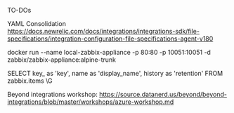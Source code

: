 TO-DOs

YAML Consolidation
https://docs.newrelic.com/docs/integrations/integrations-sdk/file-specifications/integration-configuration-file-specifications-agent-v180

docker run --name local-zabbix-appliance -p 80:80 -p 10051:10051 -d zabbix/zabbix-appliance:alpine-trunk

SELECT key_ as 'key', name as 'display_name', history as 'retention' FROM zabbix.items \G

Beyond integrations workshop: https://source.datanerd.us/beyond/beyond-integrations/blob/master/workshops/azure-workshop.md

